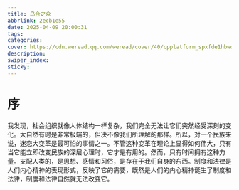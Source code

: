 ```yaml
---
title: 乌合之众
abbrlink: 2ecb1e55
date: 2025-04-09 20:00:31
tags:
categories:
cover: https://cdn.weread.qq.com/weread/cover/40/cpplatform_spxfde1hbwdbgctjxvcjxl/t6_cpplatform_spxfde1hbwdbgctjxvcjxl1734949570.jpg
description:
swiper_index:
sticky:
---
```


# 序

我发现，社会组织就像人体结构一样复杂，我们完全无法让它们突然经受深刻的变化。大自然有时是非常极端的，但决不像我们所理解的那样。所以，对一个民族来说，迷恋大变革是最可怕的事情之一。不管这种变革在理论上显得如何伟大，只有当它能立即改变民族的深层心理时，它才是有用的。然而，只有时间拥有这种力量。支配人类的，是思想、感情和习俗，是存在于我们自身的东西。制度和法律是人们内心精神的表现形式，反映了它的需要，既然是人们的内心精神诞生了制度和法律，制度和法律自然就无法改变它。